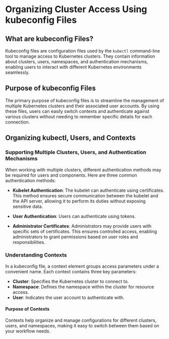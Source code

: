 # Organizing Cluster Access Using kubeconfig Files

## What are kubeconfig Files?

Kubeconfig files are configuration files used by the `kubectl` command-line tool to manage access to Kubernetes clusters. They contain information about clusters, users, namespaces, and authentication mechanisms, enabling users to interact with different Kubernetes environments seamlessly.

## Purpose of kubeconfig Files

The primary purpose of kubeconfig files is to streamline the management of multiple Kubernetes clusters and their associated user accounts. By using these files, users can easily switch contexts and authenticate against various clusters without needing to remember specific details for each connection.

## Organizing kubectl, Users, and Contexts

### Supporting Multiple Clusters, Users, and Authentication Mechanisms

When working with multiple clusters, different authentication methods may be required for users and components. Here are three common authentication methods:

- **Kubelet Authentication**: The kubelet can authenticate using certificates. This method ensures secure communication between the kubelet and the API server, allowing it to perform its duties without exposing sensitive data.

- **User Authentication**: Users can authenticate using tokens. 

- **Administrator Certificates**: Administrators may provide users with specific sets of certificates. This ensures controlled access, enabling administrators to grant permissions based on user roles and responsibilities.

### Understanding Contexts

In a kubeconfig file, a context element groups access parameters under a convenient name. Each context contains three key parameters:

- **Cluster**: Specifies the Kubernetes cluster to connect to.
- **Namespace**: Defines the namespace within the cluster for resource access.
- **User**: Indicates the user account to authenticate with.

#### Purpose of Contexts

Contexts help organize and manage configurations for different clusters, users, and namespaces, making it easy to switch between them based on your workflow needs. 



